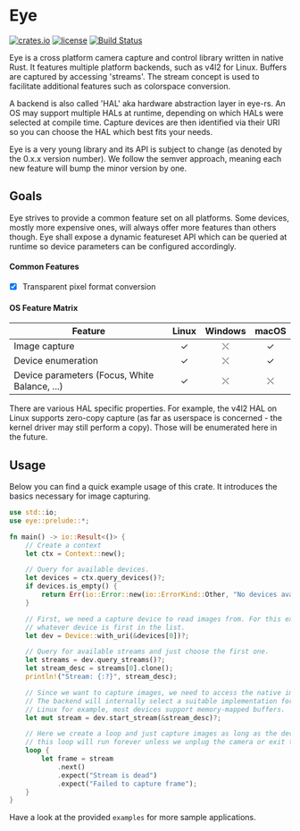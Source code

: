 # Eye

[![crates.io](https://img.shields.io/crates/v/eye.svg?style=for-the-badge)](https://crates.io/crates/eye)
[![license](https://img.shields.io/github/license/raymanfx/eye-rs?style=for-the-badge)](https://github.com/raymanfx/eye-rs/blob/master/LICENSE.txt)
[![Build Status](https://img.shields.io/github/workflow/status/raymanfx/eye-rs/CI?style=for-the-badge&logo=github)](https://github.com/raymanfx/eye-rs/actions?query=workflow%3ACI)

Eye is a cross platform camera capture and control library written in native Rust.
It features multiple platform backends, such as v4l2 for Linux. Buffers are captured by accessing
'streams'. The stream concept is used to facilitate additional features such as colorspace
conversion.

A backend is also called 'HAL' aka hardware abstraction layer in eye-rs. An OS may support multiple HALs at runtime, depending on which HALs were selected at compile time. Capture devices are then identified via their URI so you can choose the HAL which best fits your needs.

Eye is a very young library and its API is subject to change (as denoted by the 0.x.x version
number). We follow the semver approach, meaning each new feature will bump the minor version by one.

## Goals

Eye strives to provide a common feature set on all platforms. Some devices, mostly more expensive
ones, will always offer more features than others though. Eye shall expose a dynamic featureset API
which can be queried at runtime so device parameters can be configured accordingly.

#### Common Features

 * [x] Transparent pixel format conversion

#### OS Feature Matrix

| Feature                                       | Linux     | Windows   | macOS     |
| --------------------------------------------- |:---------:|:---------:|:---------:|
| Image capture                                 | &check;   | &#10540;  | &check;   |
| Device enumeration                            | &check;   | &#10540;  | &check;   |
| Device parameters (Focus, White Balance, ...) | &check;   | &#10540;  | &#10540;  |

There are various HAL specific properties. For example, the v4l2 HAL on Linux supports zero-copy capture (as far as userspace is concerned - the kernel driver may still perform a copy). Those will be enumerated here in the future.

## Usage
Below you can find a quick example usage of this crate. It introduces the basics necessary for image capturing.

```rust
use std::io;
use eye::prelude::*;

fn main() -> io::Result<()> {
    // Create a context
    let ctx = Context::new();

    // Query for available devices.
    let devices = ctx.query_devices()?;
    if devices.is_empty() {
        return Err(io::Error::new(io::ErrorKind::Other, "No devices available"));
    }

    // First, we need a capture device to read images from. For this example, let's just choose
    // whatever device is first in the list.
    let dev = Device::with_uri(&devices[0])?;

    // Query for available streams and just choose the first one.
    let streams = dev.query_streams()?;
    let stream_desc = streams[0].clone();
    println!("Stream: {:?}", stream_desc);

    // Since we want to capture images, we need to access the native image stream of the device.
    // The backend will internally select a suitable implementation for the platform stream. On
    // Linux for example, most devices support memory-mapped buffers.
    let mut stream = dev.start_stream(&stream_desc)?;

    // Here we create a loop and just capture images as long as the device produces them. Normally,
    // this loop will run forever unless we unplug the camera or exit the program.
    loop {
        let frame = stream
            .next()
            .expect("Stream is dead")
            .expect("Failed to capture frame");
    }
}
```

Have a look at the provided `examples` for more sample applications.
